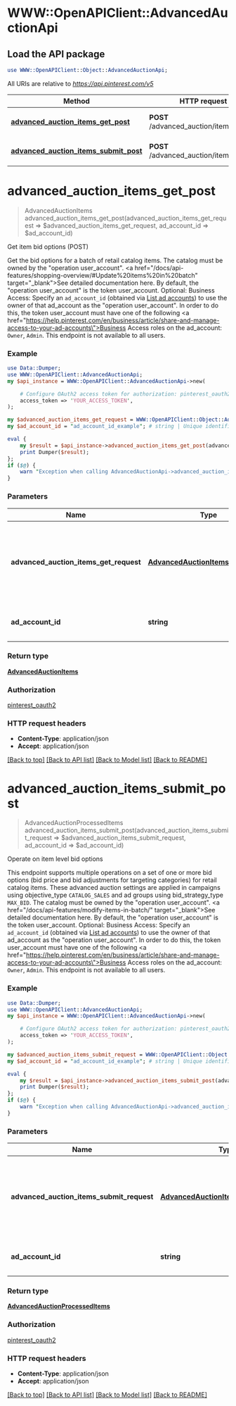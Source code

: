 # WWW::OpenAPIClient::AdvancedAuctionApi

## Load the API package
```perl
use WWW::OpenAPIClient::Object::AdvancedAuctionApi;
```

All URIs are relative to *https://api.pinterest.com/v5*

Method | HTTP request | Description
------------- | ------------- | -------------
[**advanced_auction_items_get_post**](AdvancedAuctionApi.md#advanced_auction_items_get_post) | **POST** /advanced_auction/items/get | Get item bid options (POST)
[**advanced_auction_items_submit_post**](AdvancedAuctionApi.md#advanced_auction_items_submit_post) | **POST** /advanced_auction/items/submit | Operate on item level bid options


# **advanced_auction_items_get_post**
> AdvancedAuctionItems advanced_auction_items_get_post(advanced_auction_items_get_request => $advanced_auction_items_get_request, ad_account_id => $ad_account_id)

Get item bid options (POST)

Get the bid options for a batch of retail catalog items.  The catalog must be owned by the \"operation user_account\". <a href=\"/docs/api-features/shopping-overview/#Update%20items%20in%20batch\" target=\"_blank\">See detailed documentation here.</a> By default, the \"operation user_account\" is the token user_account.  Optional: Business Access: Specify an <code>ad_account_id</code> (obtained via <a href='/docs/api/v5/#operation/ad_accounts/list'>List ad accounts</a>) to use the owner of that ad_account as the \"operation user_account\". In order to do this, the token user_account must have one of the following <a href=\"https://help.pinterest.com/en/business/article/share-and-manage-access-to-your-ad-accounts\">Business Access</a> roles on the ad_account: `Owner`, `Admin`.  This endpoint is not available to all users.

### Example
```perl
use Data::Dumper;
use WWW::OpenAPIClient::AdvancedAuctionApi;
my $api_instance = WWW::OpenAPIClient::AdvancedAuctionApi->new(

    # Configure OAuth2 access token for authorization: pinterest_oauth2
    access_token => 'YOUR_ACCESS_TOKEN',
);

my $advanced_auction_items_get_request = WWW::OpenAPIClient::Object::AdvancedAuctionItemsGetRequest->new(); # AdvancedAuctionItemsGetRequest | Request object used to get bid options values for a batch of retail catalog items
my $ad_account_id = "ad_account_id_example"; # string | Unique identifier of an ad account.

eval {
    my $result = $api_instance->advanced_auction_items_get_post(advanced_auction_items_get_request => $advanced_auction_items_get_request, ad_account_id => $ad_account_id);
    print Dumper($result);
};
if ($@) {
    warn "Exception when calling AdvancedAuctionApi->advanced_auction_items_get_post: $@\n";
}
```

### Parameters

Name | Type | Description  | Notes
------------- | ------------- | ------------- | -------------
 **advanced_auction_items_get_request** | [**AdvancedAuctionItemsGetRequest**](AdvancedAuctionItemsGetRequest.md)| Request object used to get bid options values for a batch of retail catalog items | 
 **ad_account_id** | **string**| Unique identifier of an ad account. | [optional] 

### Return type

[**AdvancedAuctionItems**](AdvancedAuctionItems.md)

### Authorization

[pinterest_oauth2](../README.md#pinterest_oauth2)

### HTTP request headers

 - **Content-Type**: application/json
 - **Accept**: application/json

[[Back to top]](#) [[Back to API list]](../README.md#documentation-for-api-endpoints) [[Back to Model list]](../README.md#documentation-for-models) [[Back to README]](../README.md)

# **advanced_auction_items_submit_post**
> AdvancedAuctionProcessedItems advanced_auction_items_submit_post(advanced_auction_items_submit_request => $advanced_auction_items_submit_request, ad_account_id => $ad_account_id)

Operate on item level bid options

This endpoint supports multiple operations on a set of one or more bid options (bid price and bid adjustments for targeting categories) for retail catalog items. These advanced auction settings are applied in campaigns using objective_type `CATALOG_SALES` and ad groups using bid_strategy_type `MAX_BID`.  The catalog must be owned by the \"operation user_account\". <a href=\"/docs/api-features/modify-items-in-batch/\" target=\"_blank\">See detailed documentation here.</a> By default, the \"operation user_account\" is the token user_account.  Optional: Business Access: Specify an <code>ad_account_id</code> (obtained via <a href='/docs/api/v5/#operation/ad_accounts/list'>List ad accounts</a>) to use the owner of that ad_account as the \"operation user_account\". In order to do this, the token user_account must have one of the following <a href=\"https://help.pinterest.com/en/business/article/share-and-manage-access-to-your-ad-accounts\">Business Access</a> roles on the ad_account: `Owner`, `Admin`.  This endpoint is not available to all users.

### Example
```perl
use Data::Dumper;
use WWW::OpenAPIClient::AdvancedAuctionApi;
my $api_instance = WWW::OpenAPIClient::AdvancedAuctionApi->new(

    # Configure OAuth2 access token for authorization: pinterest_oauth2
    access_token => 'YOUR_ACCESS_TOKEN',
);

my $advanced_auction_items_submit_request = WWW::OpenAPIClient::Object::AdvancedAuctionItemsSubmitRequest->new(); # AdvancedAuctionItemsSubmitRequest | Request object used to upsert or delete bid options for a batch of retail catalog items
my $ad_account_id = "ad_account_id_example"; # string | Unique identifier of an ad account.

eval {
    my $result = $api_instance->advanced_auction_items_submit_post(advanced_auction_items_submit_request => $advanced_auction_items_submit_request, ad_account_id => $ad_account_id);
    print Dumper($result);
};
if ($@) {
    warn "Exception when calling AdvancedAuctionApi->advanced_auction_items_submit_post: $@\n";
}
```

### Parameters

Name | Type | Description  | Notes
------------- | ------------- | ------------- | -------------
 **advanced_auction_items_submit_request** | [**AdvancedAuctionItemsSubmitRequest**](AdvancedAuctionItemsSubmitRequest.md)| Request object used to upsert or delete bid options for a batch of retail catalog items | 
 **ad_account_id** | **string**| Unique identifier of an ad account. | [optional] 

### Return type

[**AdvancedAuctionProcessedItems**](AdvancedAuctionProcessedItems.md)

### Authorization

[pinterest_oauth2](../README.md#pinterest_oauth2)

### HTTP request headers

 - **Content-Type**: application/json
 - **Accept**: application/json

[[Back to top]](#) [[Back to API list]](../README.md#documentation-for-api-endpoints) [[Back to Model list]](../README.md#documentation-for-models) [[Back to README]](../README.md)

